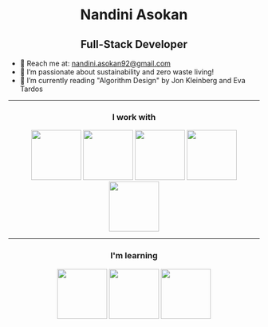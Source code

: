 <h1 align="center"> Nandini Asokan </h1>
<h2 align="center"> Full-Stack Developer </h2>

- 📡 Reach me at: nandini.asokan92@gmail.com
- 🌱 I’m passionate about sustainability and zero waste living!
- 📖 I’m currently reading "Algorithm Design" by Jon Kleinberg and Eva Tardos

---
<h3 align="center"> I work with </h3>
<div align="center">
<img width="100px" src="https://user-images.githubusercontent.com/10675806/206295271-31c32925-ddcf-485b-acf2-bc51fc98915a.png" /> 
<img  width="100px" src="https://user-images.githubusercontent.com/10675806/206295347-7acaea2b-6ec8-4edd-bc8f-4b023fe69cd9.png" /> 
<img width="100px"  src="https://user-images.githubusercontent.com/10675806/206295366-e00f4f36-d09e-4d47-bd90-2406e9e97e48.png" /> 
<img width="100px"  src="https://user-images.githubusercontent.com/10675806/206295378-38937501-021b-47ac-aea9-5b9ffa8d8ac5.png" /> 
<img width="100px"  src="https://user-images.githubusercontent.com/10675806/206295396-4adfdf27-0d20-497e-9ab7-855ead36fb33.png" />
</div>

---
<h3 align="center"> I'm learning </h3>
<div align="center">
<img width="100px" src="https://user-images.githubusercontent.com/10675806/208257308-20bcd115-498e-4d59-bc24-ecf7af0ade34.png" />
<img width="100px" src="https://cdn.jsdelivr.net/gh/devicons/devicon/icons/java/java-original.svg" />
<img width="100px" src="https://cdn.jsdelivr.net/gh/devicons/devicon/icons/spring/spring-original.svg" />
</div>

<!---
nandini92/nandini92 is a ✨ special ✨ repository because its `README.md` (this file) appears on your GitHub profile.
You can click the Preview link to take a look at your changes.
--->
